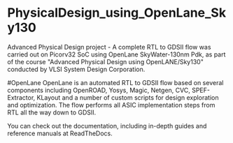 # PhysicalDesign_using_OpenLane_Sky130
Advanced Physical Design project - A complete RTL to GDSII flow was carried out on Picorv32 SoC using OpenLane SkyWater-130nm Pdk, as part of the course "Advanced Physical Design using OpenLANE/Sky130" conducted by VLSI System Design Corporation.

#OpenLane
OpenLane is an automated RTL to GDSII flow based on several components including OpenROAD, Yosys, Magic, Netgen, CVC, SPEF-Extractor, KLayout and a number of custom scripts for design exploration and optimization. The flow performs all ASIC implementation steps from RTL all the way down to GDSII.

You can check out the documentation, including in-depth guides and reference manuals at ReadTheDocs.

